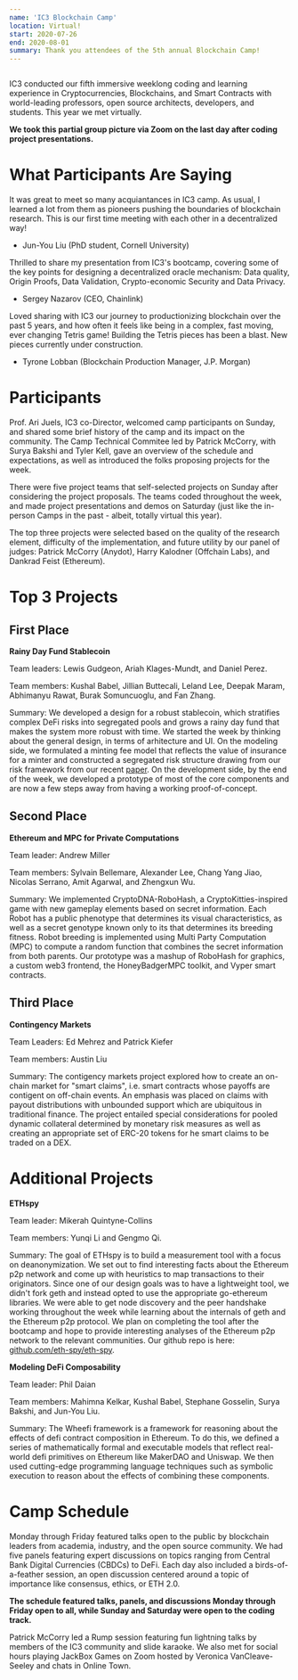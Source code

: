 ```yaml
---
name: 'IC3 Blockchain Camp'
location: Virtual!
start: 2020-07-26
end: 2020-08-01
summary: Thank you attendees of the 5th annual Blockchain Camp!
---
```


<div class="ui piled segment">
  <img class="ui centered image" src="../images/events/blockchain-camp-2020/ic3 logo new.png" alt="" />
</div>


IC3 conducted our fifth immersive weeklong coding and learning experience in Cryptocurrencies, Blockchains, and Smart Contracts with world-leading professors, open source architects, developers, and students. This year we met virtually.



<div class="ui center aligned basic segment">
  <div class="ui centered image">
    <img class="ui image" src="../images/events/blockchain-camp-2020/coding-screenshot.png" alt="" />
  </div>
  <div class="ui bottom attached message">
    <strong>We took this partial group picture via Zoom on the last day after coding project presentations.</strong><br>
  </div>
</div>


# What Participants Are Saying 

It was great to meet so many acquiantances in IC3 camp. As usual, I learned a lot from them as pioneers pushing the boundaries of blockchain research. This is our first time meeting with each other in a decentralized way!  
- Jun-You Liu (PhD student, Cornell University)

Thrilled to share my presentation from IC3's bootcamp, covering some of the key points for designing a decentralized oracle mechanism: Data quality, Origin Proofs, Data Validation, Crypto-economic Security and Data Privacy. 
- Sergey Nazarov (CEO, Chainlink)

Loved sharing with IC3 our journey to productionizing blockchain over the past 5 years, and how often it feels like being in a complex, fast moving, ever changing Tetris game! Building the Tetris pieces has been a blast. New pieces currently under construction.
- Tyrone Lobban (Blockchain Production Manager, J.P. Morgan)


# Participants

Prof. Ari Juels, IC3 co-Director, welcomed camp participants on Sunday, and shared some brief history of the camp and its impact on the community. The Camp Technical Commitee led by Patrick McCorry, with Surya Bakshi and Tyler Kell, gave an overview of the schedule and expectations, as well as introduced the folks proposing projects for the week.

There were five project teams that self-selected projects on Sunday after considering the project proposals. The teams coded throughout the week, and made project presentations and demos on Saturday (just like the in-person Camps in the past - albeit, totally virtual this year).

The top three projects were selected based on the quality of the research element, difficulty of the implementation, and future utility by our panel of judges: Patrick McCorry (Anydot), Harry Kalodner (Offchain Labs), and Dankrad Feist (Ethereum). 


# Top 3 Projects

## First Place

<strong> Rainy Day Fund Stablecoin </strong>

Team leaders: Lewis Gudgeon, Ariah Klages-Mundt, and Daniel Perez.

Team members: Kushal Babel, Jillian Buttecali, Leland Lee, Deepak Maram, Abhimanyu Rawat, Burak Somuncuoglu, and Fan Zhang.

Summary: We developed a design for a robust stablecoin, which stratifies complex DeFi risks into segregated pools and grows a rainy day fund that makes the system more robust with time. We started the week by thinking about the general design, in terms of arhitecture and UI. On the modeling side, we formulated a minting fee model that reflects the value of insurance for a minter and constructed a segregated risk structure drawing from our risk framework from our recent <a href="https://arxiv.org/abs/2006.12388">paper</a>. On the development side, by the end of the week, we developed a prototype of most of the core components and are now a few steps away from having a working proof-of-concept. 


## Second Place

<strong> Ethereum and MPC for Private Computations </strong>

Team leader: Andrew Miller

Team members: Sylvain Bellemare, Alexander Lee, Chang Yang Jiao, Nicolas Serrano, Amit Agarwal, and Zhengxun Wu.

Summary: We implemented CryptoDNA-RoboHash, a CryptoKitties-inspired game with new gameplay elements based on secret information. Each Robot has a public phenotype that determines its visual characteristics, as well as a secret genotype known only to its that determines its breeding fitness. Robot breeding is implemented using Multi Party Computation (MPC) to compute a random function that combines the secret information from both parents. Our prototype was a mashup of RoboHash for graphics, a custom web3 frontend, the HoneyBadgerMPC toolkit, and Vyper smart contracts.


## Third Place

<strong> Contingency Markets </strong>

Team Leaders: Ed Mehrez and Patrick Kiefer

Team members: Austin Liu

Summary: The contigency markets project explored how to create an on-chain market for "smart claims", i.e. smart contracts whose payoffs are contigent on off-chain events. An emphasis was placed on claims with payout distributions with unbounded support which are ubiquitous in traditional finance. The project entailed special considerations for pooled dynamic collateral determined by monetary risk measures as well as creating an appropriate set of ERC-20 tokens for he smart claims to be traded on a DEX.


# Additional Projects

<strong> ETHspy </strong>

Team leader: Mikerah Quintyne-Collins

Team members: Yunqi Li and Gengmo Qi.

Summary: The goal of ETHspy is to build a measurement tool with a focus on deanonymization. We set out to find interesting facts about the Ethereum p2p network and come up with heuristics to map transactions to their originators. Since one of our design goals was to have a lightweight tool, we didn't fork geth and instead opted to use the appropriate go-ethereum libraries. We were able to get node discovery and the peer handshake working throughout the week while learning about the internals of geth and the Ethereum p2p protocol. We plan on completing the tool after the bootcamp and hope to provide interesting analyses of the Ethereum p2p network to the relevant communities. Our github repo is here: <a href="https://github.com/eth-spy/eth-spy">github.com/eth-spy/eth-spy</a>. 




<strong> Modeling DeFi Composability </strong>

Team leader: Phil Daian

Team members: Mahimna Kelkar, Kushal Babel, Stephane Gosselin, Surya Bakshi, and Jun-You Liu.

Summary: The Wheefi framework is a framework for reasoning about the effects of defi contract composition in Ethereum. To do this, we defined a series of mathematically formal and executable models that reflect real-world defi primitives on Ethereum like MakerDAO and Uniswap. We then used cutting-edge programming language techniques such as symbolic execution to reason about the effects of combining these components.


# Camp Schedule

Monday through Friday featured talks open to the public by blockchain leaders from academia, industry, and the open source community. We had five panels featuring expert discussions on topics ranging from Central Bank Digital Currencies (CBDCs) to DeFi. Each day also included a birds-of-a-feather session, an open discussion centered around a topic of importance like consensus, ethics, or ETH 2.0.

<div class="ui center aligned basic segment">
  <div class="ui centered image">
    <img class="ui image" src="../images/events/blockchain-camp-2020/IC3 Blockchain Camp Schedule.jpg" alt="" />
  </div>
  <div class="ui bottom attached message">
    <strong>The schedule featured talks, panels, and discussions Monday through Friday open to all, while Sunday and Saturday were open to the coding track.</strong><br>
  </div>
</div>

Patrick McCorry led a Rump session featuring fun lightning talks by members of the IC3 community and slide karaoke. We also met for social hours playing JackBox Games on Zoom hosted by Veronica VanCleave-Seeley and chats in Online Town. 

